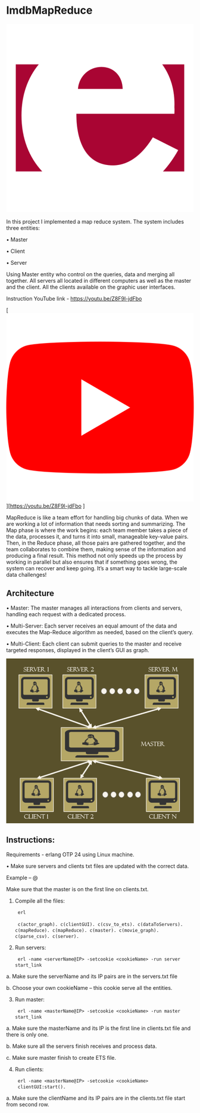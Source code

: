 # ImdbMapReduce

![alt text](erlangIcon.png)

In this project I implemented a map reduce system. The system includes three entities:

•	Master

•	Client

•	Server

Using Master entity who control on the queries, data and merging all together. All servers all located in different computers as well as the master and the client. 
All the clients available on the graphic user interfaces.

Instruction YouTube link - https://youtu.be/Z8F9l-jdFbo 

[![github](youtube.png)][https://youtu.be/Z8F9l-jdFbo ]


MapReduce is like a team effort for handling big chunks of data. When we are working a lot of information that needs sorting and summarizing. The Map phase is where the work begins: each team member takes a piece of the data, processes it, and turns it into small, manageable key-value pairs. Then, in the Reduce phase, all those pairs are gathered together, and the team collaborates to combine them, making sense of the information and producing a final result. This method not only speeds up the process by working in parallel but also ensures that if something goes wrong, the system can recover and keep going. It’s a smart way to tackle large-scale data challenges!

## Architecture
• Master: The master manages all interactions from clients and servers, handling each request with a dedicated process.

• Multi-Server: Each server receives an equal amount of the data and executes the Map-Reduce algorithm as needed, based on the client’s query.

• Multi-Client: Each client can submit queries to the master and receive targeted responses, displayed in the client’s GUI as graph.

![alt text](architecture.png)

## Instructions:
Requirements - erlang OTP 24 using Linux machine.

•	Make sure servers and clients txt files are updated with the correct data. 

Example – <Name of entity>@<IP>

Make sure that the master is on the first line on clients.txt.

1. Compile all the files:
   
        erl

        c(actor_graph). c(clientGUI). c(csv_to_ets). c(dataToServers). c(mapReduce). c(mapReduce). c(master). c(movie_graph). c(parse_csv). c(server).

2. Run servers:

        erl -name <serverName@IP> -setcookie <cookieName> -run server start_link

a.	Make sure the serverName and its IP pairs are in the servers.txt file

b.	Choose your own cookieName – this cookie serve all the entities.

3. Run master:

        erl -name <masterName@IP> -setcookie <cookieName> -run master start_link

a.	Make sure the masterName and its IP is the first line in clients.txt file and there is only one.

b.	Make sure all the servers finish receives and process data.

c.	Make sure master finish to create ETS file.

4. Run clients:

        erl -name <masterName@IP> -setcookie <cookieName>
        clientGUI:start().
a.	Make sure the clientName and its IP pairs are in the clients.txt file start from second row.
